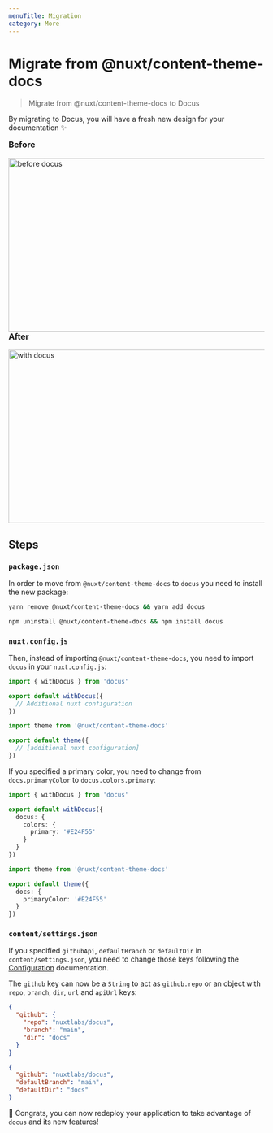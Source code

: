 ```yaml
---
menuTitle: Migration
category: More
---
```


# Migrate from @nuxt/content-theme-docs

> Migrate from @nuxt/content-theme-docs to Docus

By migrating to Docus, you will have a fresh new design for your documentation ✨

<div class="flex flex-wrap">
  <div class="w-full md:pr-2 md:w-1/2">
    <h3 style="margin-top: 0;">Before</h3>
    <a href="https://user-images.githubusercontent.com/904724/105030429-11f5b480-5a54-11eb-9f40-7c18a0d5dafc.png">
      <img src="https://user-images.githubusercontent.com/904724/105030429-11f5b480-5a54-11eb-9f40-7c18a0d5dafc.png" alt="before docus" style="margin: 0;" width="536" height="341"/>
    </a>
  </div>
  <div class="w-full md:pl-2 md:w-1/2">
    <h3 style="margin-top: 0;">After</h3>
    <a href="https://user-images.githubusercontent.com/904724/105030439-1326e180-5a54-11eb-9f33-ead9a2d2aa15.png">
      <img src="https://user-images.githubusercontent.com/904724/105030439-1326e180-5a54-11eb-9f33-ead9a2d2aa15.png" alt="with docus" style="margin: 0;" width="536" height="341"/>
    </a>
  </div>
</div>

## Steps

### `package.json`

In order to move from `@nuxt/content-theme-docs` to `docus` you need to install the new package:

<d-code-group>
  <d-code-block label="Yarn" active>

```bash
yarn remove @nuxt/content-theme-docs && yarn add docus
```

</d-code-block>
<d-code-block label="NPM">

```bash
npm uninstall @nuxt/content-theme-docs && npm install docus
```

</d-code-block>
</d-code-group>

### `nuxt.config.js`

Then, instead of importing `@nuxt/content-theme-docs`, you need to import `docus` in your `nuxt.config.js`:

<d-code-group>
  <d-code-block label="New" active>

```ts
import { withDocus } from 'docus'

export default withDocus({
  // Additional nuxt configuration
})
```

</d-code-block>
<d-code-block label="Old">

```ts
import theme from '@nuxt/content-theme-docs'

export default theme({
  // [additional nuxt configuration]
})
```

</d-code-block>
</d-code-group>

If you specified a primary color, you need to change from `docs.primaryColor` to `docus.colors.primary`:

<d-code-group>
  <d-code-block label="New" active>

```ts
import { withDocus } from 'docus'

export default withDocus({
  docus: {
    colors: {
      primary: '#E24F55'
    }
  }
})
```

</d-code-block>
<d-code-block label="Old">

```ts
import theme from '@nuxt/content-theme-docs'

export default theme({
  docs: {
    primaryColor: '#E24F55'
  }
})
```

</d-code-block>
</d-code-group>

### `content/settings.json`

If you specified `githubApi`, `defaultBranch` or `defaultDir` in `content/settings.json`, you need to change those keys following the [Configuration](/get-started/configuration) documentation.

The `github` key can now be a `String` to act as `github.repo` or an object with `repo`, `branch`, `dir`, `url` and `apiUrl` keys:

<d-code-group>
  <d-code-block label="New" active>

```json
{
  "github": {
    "repo": "nuxtlabs/docus",
    "branch": "main",
    "dir": "docs"
  }
}
```

</d-code-block>
<d-code-block label="Old">

```json
{
  "github": "nuxtlabs/docus",
  "defaultBranch": "main",
  "defaultDir": "docs"
}
```

</d-code-block>
</d-code-group>


🎉 Congrats, you can now redeploy your application to take advantage of `docus` and its new features!
